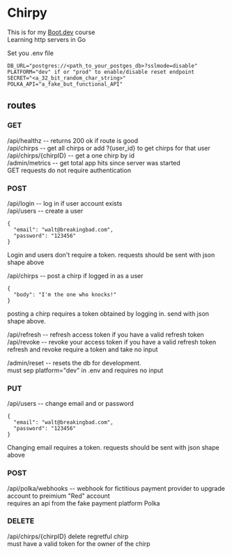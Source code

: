 # Chirpy

This is for my [Boot.dev](https://www.boot.dev/lessons/50f37da8-72c0-4860-a7d1-17e4bda5c243) course  
Learning http servers in Go

Set you .env file

```
DB_URL="postgres://<path_to_your_postges_db>?sslmode=disable"
PLATFORM="dev" if or "prod" to enable/disable reset endpoint
SECRET="<a_32_bit_random_char_string>"
POLKA_API="a_fake_but_functional_API"
```

## routes

### GET
/api/healthz -- returns 200 ok if route is good  
/api/chirps -- get all chirps or add ?{user_id} to get chirps for that user  
/api/chirps/{chirpID} -- get a one chirp by id  
/admin/metrics -- get total app hits since server was started  
GET requests do not require authentication  

### POST
/api/login -- log in if user account exists  
/api/users -- create a user  
```
{
  "email": "walt@breakingbad.com",
  "password": "123456"
}
```
Login and users don't require a token. requests should be sent with json shape above

/api/chirps -- post a chirp if logged in as a user
```
{
  "body": "I'm the one who knocks!"
}
```
posting a chirp requires a token obtained by logging in. send with json shape above.

/api/refresh -- refresh access token if you have a valid refresh token  
/api/revoke -- revoke your access token if you have a valid refresh token  
refresh and revoke require a token and take no input  

/admin/reset -- resets the db for development.  
must sep platform="dev" in .env and requires no input  


### PUT
/api/users -- change email and or password  
```
{
  "email": "walt@breakingbad.com",
  "password": "123456"
}
```
Changing email requires a token. requests should be sent with json shape above  

### POST
/api/polka/webhooks -- webhook for fictitious payment provider to upgrade account to preimium "Red" account  
requires an api from the fake payment platform Polka  

### DELETE
/api/chirps/{chirpID} delete regretful chirp  
must have a valid token for the owner of the chirp  

